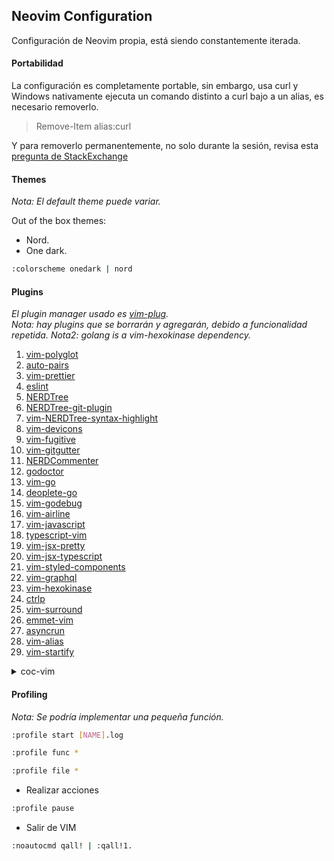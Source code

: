 ## Neovim Configuration

Configuración de Neovim propia, está siendo constantemente iterada.


#### Portabilidad

La configuración es completamente portable, sin embargo, usa curl y Windows nativamente ejecuta un comando distinto a curl bajo a un alias, es necesario removerlo.

> Remove-Item alias:curl

Y para removerlo permanentemente, no solo durante la sesión, revisa esta [pregunta de StackExchange](https://superuser.com/questions/883914/how-do-i-permanently-remove-a-default-powershell-alias)

#### Themes
_Nota: El default theme puede variar._

Out of the box themes:

- Nord.
- One dark.

```bash
:colorscheme onedark | nord
```

#### Plugins
_El plugin manager usado es [vim-plug](https://github.com/junegunn/vim-plug)._<br>
_Nota: hay plugins que se borrarán y agregarán, debido a funcionalidad repetida._
_Nota2: golang is a vim-hexokinase dependency._

1. [vim-polyglot](https://github.com/sheerun/vim-polyglot)
2. [auto-pairs](https://github.com/jiangmiao/auto-pairs)
3. [vim-prettier](https://github.com/prettier/vim-prettier)
4. [eslint](https://github.com/eslint/eslint)
5. [NERDTree](https://github.com/preservim/nerdtree)
6. [NERDTree-git-plugin](https://github.com/Xuyuanp/nerdtree-git-plugin)
7. [vim-NERDTree-syntax-highlight](vim-nerdtree-syntax-highlight)
8. [vim-devicons](https://github.com/ryanoasis/vim-devicons)
9. [vim-fugitive](https://github.com/tpope/vim-fugitive)
10. [vim-gitgutter](https://github.com/airblade/vim-gitgutter)
11. [NERDCommenter](https://github.com/preservim/nerdcommenter)
12. [godoctor](https://github.com/godoctor/godoctor.vim)
13. [vim-go](https://github.com/fatih/vim-go)
14. [deoplete-go](https://github.com/deoplete-plugins/deoplete-go)
15. [vim-godebug](https://github.com/jodosha/vim-godebug)
16. [vim-airline](https://github.com/vim-airline/vim-airline)
17. [vim-javascript](https://github.com/pangloss/vim-javascript)
18. [typescript-vim](https://github.com/leafgarland/typescript-vim)
19. [vim-jsx-pretty](https://github.com/MaxMEllon/vim-jsx-pretty)
20. [vim-jsx-typescript](https://github.com/peitalin/vim-jsx-typescript)
21. [vim-styled-components](https://github.com/styled-components/vim-styled-components)
22. [vim-graphql](https://github.com/jparise/vim-graphql)
23. [vim-hexokinase](https://github.com/RRethy/vim-hexokinase)
24. [ctrlp](https://github.com/kien/ctrlp.vim)
25. [vim-surround](https://github.com/tpope/vim-surround)
26. [emmet-vim](https://github.com/mattn/emmet-vim)
27. [asyncrun](https://github.com/skywind3000/asyncrun.vim)
28. [vim-alias](https://github.com/Konfekt/vim-alias)
29. [vim-startify](https://github.com/mhinz/vim-startify)
<details>
  <summary>coc-vim</summary>

  [repo](https://github.com/neoclide/coc.nvim)
  * coc-tsserver
  * coc-angular
  * coc-css
</details>

#### Profiling

_Nota: Se podría implementar una pequeña función._

```bash
:profile start [NAME].log
```

```bash
:profile func *
```

```bash
:profile file *
```

- Realizar acciones

```bash
:profile pause
```

- Salir de VIM

```bash
:noautocmd qall! | :qall!1.
```
